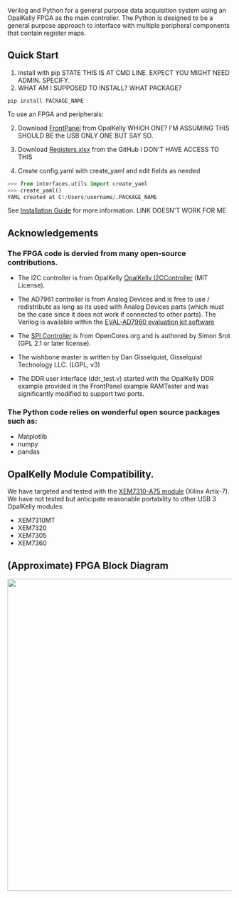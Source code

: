 Verilog and Python for a general purpose data acquisition system using an OpalKelly FPGA as the main controller. The Python is designed to be a general purpose approach to interface with multiple peripheral components that contain register maps. 


## Quick Start

1. Install with pip STATE THIS IS AT CMD LINE. EXPECT YOU MIGHT NEED ADMIN. SPECIFY.
2. WHAT AM I SUPPOSED TO INSTALL? WHAT PACKAGE?

```
pip install PACKAGE_NAME
```

To use an FPGA and peripherals:


2. Download [FrontPanel](https://pins.opalkelly.com/downloads) from OpalKelly WHICH ONE? I'M ASSUMING THIS SHOULD BE the USB ONLY ONE BUT SAY SO.

3. Download [Registers.xlsx](https://github.com/lucask07/covg_fpga/blob/daq_v2/python/Registers.xlsx) from the GitHub I DON'T HAVE ACCESS TO THIS

4. Create config.yaml with create_yaml and edit fields as needed

```python
>>> from interfaces.utils import create_yaml
>>> create_yaml()
YAML created at C:/Users/username/.PACKAGE_NAME
```

See [Installation Guide]() for more information. LINK DOESN'T WORK FOR ME


## Acknowledgements 

### The FPGA code is dervied from many open-source contributions. 

* The I2C controller is from OpalKelly [OpalKelly I2CController](https://github.com/opalkelly-opensource/design-resources/tree/main/HDLComponents/I2CController) (MIT License).

* The AD7961 controller is from Analog Devices and is free to use / redistribute as long as its used with Analog Devices parts (which must be the case since it does not work if connected to other parts). The Verilog is available within the [EVAL-AD7960 evaluation kit software](https://www.analog.com/en/design-center/evaluation-hardware-and-software/evaluation-boards-kits/eval-ad7960.html#eb-overview)

* The [SPI Controller](http://www.opencores.org/projects/spi/) is from OpenCores.org and is authored by Simon Srot (GPL 2.1 or later license). 

* The wishbone master is written by Dan Gisselquist, Gisselquist Technology LLC. (LGPL, v3) 

* The DDR user interface (ddr_test.v) started with the OpalKelly DDR example provided in the FrontPanel example RAMTester and was significantly modified to support two ports.

### The Python code relies on wonderful open source packages such as:

* Matplotlib 
* numpy
* pandas


## OpalKelly Module Compatibility. 
We have targeted and tested with the [XEM7310-A75 module](https://opalkelly.com/products/xem7310/) (Xilinx Artix-7). We have not tested but anticipate reasonable portability to other USB 3 OpalKelly modules:

* XEM7310MT
* XEM7320
* XEM7305
* XEM7360

## (Approximate) FPGA Block Diagram 
<p align="center">
<img src="docs/block_diagram/fpga_block_diagram.png" width="700">
